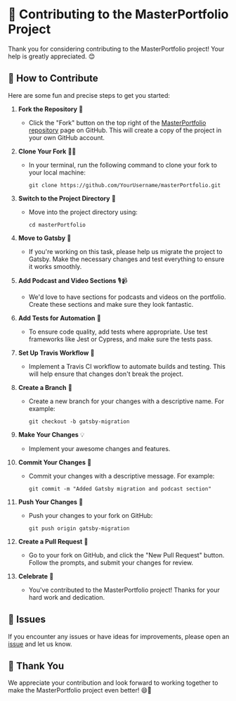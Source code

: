 # 🚀 Contributing to the MasterPortfolio Project

Thank you for considering contributing to the MasterPortfolio project! Your help is greatly appreciated. 😊

## 🤝 How to Contribute

Here are some fun and precise steps to get you started:

1. **Fork the Repository** 🍴

   - Click the "Fork" button on the top right of the [MasterPortfolio repository](https://github.com/Nimish3012/masterPortfolio) page on GitHub. This will create a copy of the project in your own GitHub account.

2. **Clone Your Fork** 🧙‍♂️

   - In your terminal, run the following command to clone your fork to your local machine:
     ```
     git clone https://github.com/YourUsername/masterPortfolio.git
     ```

3. **Switch to the Project Directory** 📁

   - Move into the project directory using:
     ```
     cd masterPortfolio
     ```

4. **Move to Gatsby** 🚀

   - If you're working on this task, please help us migrate the project to Gatsby. Make the necessary changes and test everything to ensure it works smoothly.

5. **Add Podcast and Video Sections** 🎙️📹

   - We'd love to have sections for podcasts and videos on the portfolio. Create these sections and make sure they look fantastic.

6. **Add Tests for Automation** 🧪

   - To ensure code quality, add tests where appropriate. Use test frameworks like Jest or Cypress, and make sure the tests pass.

7. **Set Up Travis Workflow** 🤖

   - Implement a Travis CI workflow to automate builds and testing. This will help ensure that changes don't break the project.

8. **Create a Branch** 🌿

   - Create a new branch for your changes with a descriptive name. For example:
     ```
     git checkout -b gatsby-migration
     ```

9. **Make Your Changes** 💡

   - Implement your awesome changes and features.

10. **Commit Your Changes** 📝

    - Commit your changes with a descriptive message. For example:
      ```
      git commit -m "Added Gatsby migration and podcast section"
      ```

11. **Push Your Changes** 🚢

    - Push your changes to your fork on GitHub:
      ```
      git push origin gatsby-migration
      ```

12. **Create a Pull Request** 🙌

    - Go to your fork on GitHub, and click the "New Pull Request" button. Follow the prompts, and submit your changes for review.

13. **Celebrate** 🎉
    - You've contributed to the MasterPortfolio project! Thanks for your hard work and dedication.

## 📌 Issues

If you encounter any issues or have ideas for improvements, please open an [issue](https://github.com/Nimish3012/masterPortfolio/issues) and let us know.

## 🙏 Thank You

We appreciate your contribution and look forward to working together to make the MasterPortfolio project even better! 😄🚀
